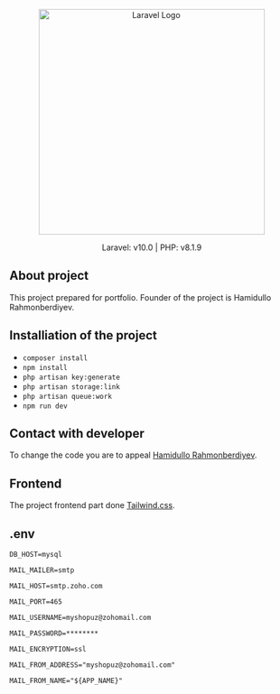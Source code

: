 <p align="center"><a href="https://laravel.com" target="_blank"><img src="https://www.php.net/images/logos/php-logo.svg)" width="400" alt="Laravel Logo"></a></p>

<p align="center">
Laravel: v10.0 |
PHP: v8.1.9
</p>

## About project

This project prepared for portfolio. Founder of the project is Hamidullo Rahmonberdiyev.

## Installiation of the project

- ``` composer install ```
- ``` npm install ```
- ``` php artisan key:generate ```
- ``` php artisan storage:link ```
- ``` php artisan queue:work ```
- ``` npm run dev ```


## Contact with developer

To change the code you are to appeal [Hamidullo Rahmonberdiyev](https://t.me/hamidullo_rahmonberdiyev).

## Frontend

The project frontend part done  [Tailwind.css](https://tailwindcomponents.com/).

## .env

``` 
DB_HOST=mysql 
```
```
MAIL_MAILER=smtp
```
```
MAIL_HOST=smtp.zoho.com
```
```
MAIL_PORT=465
```
```
MAIL_USERNAME=myshopuz@zohomail.com
```
```
MAIL_PASSWORD=********
```
```
MAIL_ENCRYPTION=ssl
```
```
MAIL_FROM_ADDRESS="myshopuz@zohomail.com"
```
```
MAIL_FROM_NAME="${APP_NAME}"
```

